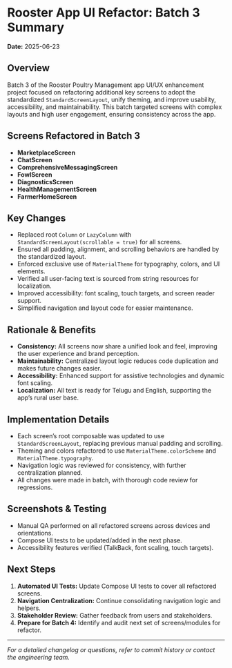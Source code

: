# Rooster App UI Refactor: Batch 3 Summary

**Date:** 2025-06-23

## Overview
Batch 3 of the Rooster Poultry Management app UI/UX enhancement project focused on refactoring additional key screens to adopt the standardized `StandardScreenLayout`, unify theming, and improve usability, accessibility, and maintainability. This batch targeted screens with complex layouts and high user engagement, ensuring consistency across the app.

## Screens Refactored in Batch 3
- **MarketplaceScreen**
- **ChatScreen**
- **ComprehensiveMessagingScreen**
- **FowlScreen**
- **DiagnosticsScreen**
- **HealthManagementScreen**
- **FarmerHomeScreen**

## Key Changes
- Replaced root `Column` or `LazyColumn` with `StandardScreenLayout(scrollable = true)` for all screens.
- Ensured all padding, alignment, and scrolling behaviors are handled by the standardized layout.
- Enforced exclusive use of `MaterialTheme` for typography, colors, and UI elements.
- Verified all user-facing text is sourced from string resources for localization.
- Improved accessibility: font scaling, touch targets, and screen reader support.
- Simplified navigation and layout code for easier maintenance.

## Rationale & Benefits
- **Consistency:** All screens now share a unified look and feel, improving the user experience and brand perception.
- **Maintainability:** Centralized layout logic reduces code duplication and makes future changes easier.
- **Accessibility:** Enhanced support for assistive technologies and dynamic font scaling.
- **Localization:** All text is ready for Telugu and English, supporting the app’s rural user base.

## Implementation Details
- Each screen’s root composable was updated to use `StandardScreenLayout`, replacing previous manual padding and scrolling.
- Theming and colors refactored to use `MaterialTheme.colorScheme` and `MaterialTheme.typography`.
- Navigation logic was reviewed for consistency, with further centralization planned.
- All changes were made in batch, with thorough code review for regressions.

## Screenshots & Testing
- Manual QA performed on all refactored screens across devices and orientations.
- Compose UI tests to be updated/added in the next phase.
- Accessibility features verified (TalkBack, font scaling, touch targets).

## Next Steps
1. **Automated UI Tests:** Update Compose UI tests to cover all refactored screens.
2. **Navigation Centralization:** Continue consolidating navigation logic and helpers.
3. **Stakeholder Review:** Gather feedback from users and stakeholders.
4. **Prepare for Batch 4:** Identify and audit next set of screens/modules for refactor.

---

*For a detailed changelog or questions, refer to commit history or contact the engineering team.*

